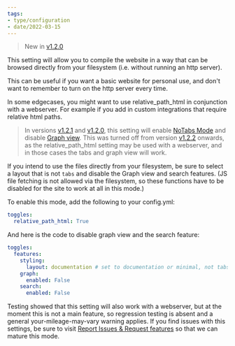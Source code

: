 ```yaml
---
tags:
- type/configuration
- date/2022-03-15
---
```

   
> New in [v1.2.0](../../Changelog/v1.2.0.md)   
   
This setting will allow you to compile the website in a way that can be browsed directly from your filesystem (i.e. without running an http server).   
   
This can be useful if you want a basic website for personal use, and don't want to remember to turn on the http server every time.    
   
In some edgecases, you might want to use relative_path_html in conjunction with a webserver. For example if you add in custom integrations that require relative html paths.    
   
> In versions [v1.2.1](../../Changelog/v1.2.1.md) and [v1.2.0](../../Changelog/v1.2.0.md), this setting will enable [NoTabs Mode](../../Configurations/Deprecated%20Configurations/NoTabs%20Mode.md) and disable [Graph view](../../Configurations/Features/Graph%20view.md). This was turned off from version [v1.2.2](../../Changelog/v1.2.2.md) onwards, as the relative_path_html setting may be used with a webserver, and in those cases the tabs and graph view will work.    
   
If you intend to use the files directly from your filesystem, be sure to select a layout that is not `tabs` and disable the Graph view and search features. (JS file fetching is not allowed via the filesystem, so these functions have to be disabled for the site to work at all in this mode.)   
   
To enable this mode, add the following to your config.yml:   
```yaml
toggles:
  relative_path_html: True
```
   
   
And here is the code to disable graph view and the search feature:   
``` yaml
toggles:
  features:
    styling: 
      layout: documentation # set to documentation or minimal, not tabs
    graph:
      enabled: False 
    search:
      enabled: False
```
   
   
Testing showed that this setting will also work with a webserver, but at the moment this is not a main feature, so regression testing is absent and a general your-mileage-may-vary warning applies. If you find issues with this settings, be sure to visit [Report Issues & Request features](../../General%20Information/Report%20Issues%20%26%20Request%20features.md) so that we can mature this mode.